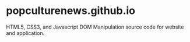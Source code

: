 # popculturenews.github.io
HTML5, CSS3, and Javascript DOM Manipulation source code for website and application.
